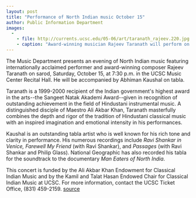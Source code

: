 ```yaml
---
layout: post
title: "Performance of North Indian music October 15"
author: Public Information Department
images:
  -
    - file: http://currents.ucsc.edu/05-06/art/taranath_rajeev.220.jpg
    - caption: "Award-winning musician Rajeev Taranath will perform on sarod October 15 at the Music Center Recital Hall. Photo: Anthony Peres"
---
```


  
  

The Music Department presents an evening of North Indian music featuring internationally acclaimed performer and award-winning composer Rajeev Taranath on sarod, Saturday, October 15, at 7:30 p.m. in the UCSC Music Center Recital Hall. He will be accompanied by Abhiman Kaushal on tabla.

Taranath is a 1999-2000 recipient of the Indian government's highest award in the arts--the Sangeet Natak Akademi Award--given in recognition of outstanding achievement in the field of Hindustani instrumental music. A distinguished disciple of Maestro Ali Akbar Khan, Taranath masterfully combines the depth and rigor of the tradition of Hindustani classical music with an inspired imagination and emotional intensity in his performances.

Kaushal is an outstanding tabla artist who is well known for his rich tone and clarity in performance. His numerous recordings include _Ravi Shankar in Venice, Farewell My Friend_ (with Ravi Shankar), and _Passages_ (with Ravi Shankar and Philip Glass). National Geographic has also recorded his tabla for the soundtrack to the documentary _Man Eaters of North India_.

This concert is funded by the Ali Akbar Khan Endowment for Classical Indian Music and by the Kamil and Talat Hasan Endowed Chair for Classical Indian Music at UCSC. For more information, contact the UCSC Ticket Office, (831) 459-2159.
[source](http://www1.ucsc.edu/currents/05-06/10-03/brief-music.asp "Permalink to brief-music")
